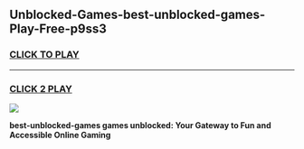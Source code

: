 
## Unblocked-Games-best-unblocked-games-Play-Free-p9ss3
<h3>
<a href="https://premium76.site?title=best-unblocked-games&ref=15A">CLICK TO PLAY</a></h3>
<hr>

<h3>
<a href="https://premium76.site?title=best-unblocked-games&ref=15A">CLICK 2 PLAY</a>
  
</h3>

<a href="https://premium76.site?title=best-unblocked-games&ref=15A"><img src="https://clearcache.store/games.png"></a>


**best-unblocked-games games unblocked: Your Gateway to Fun and Accessible Online Gaming**
